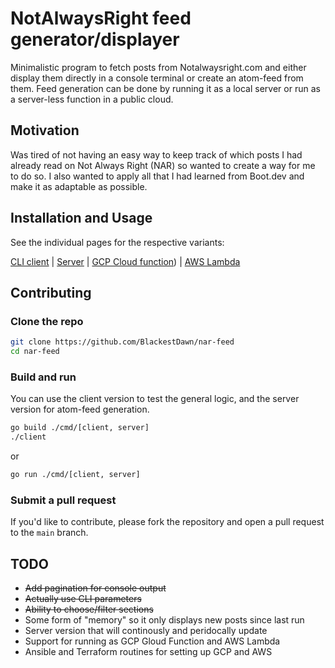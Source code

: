 # NotAlwaysRight feed generator/displayer

Minimalistic program to fetch posts from Notalwaysright.com and either display them directly in a console terminal or create an atom-feed from them. Feed generation can be done by running it as a local server or run as a server-less function in a public cloud.

## Motivation

Was tired of not having an easy way to keep track of which posts I had already read on Not Always Right (NAR) so wanted to create a way for me to do so. I also wanted to apply all that I had learned from Boot.dev and make it as adaptable as possible.

## Installation and Usage

See the individual pages for the respective variants:

[CLI client](https://github.com/BlackestDawn/nar-feed/cmd/client/README.md) | [Server](https://github.com/BlackestDawn/nar-feed/cmd/server/README.md) | [GCP Cloud function](https://github.com/BlackestDawn/nar-feed/cmd/gcp/README.md)) | [AWS Lambda](https://github.com/BlackestDawn/nar-feed/cmd/aws/README.md)

## Contributing

### Clone the repo

```bash
git clone https://github.com/BlackestDawn/nar-feed
cd nar-feed
```

### Build and run

You can use the client version to test the general logic, and the server version for atom-feed generation.

```bash
go build ./cmd/[client, server]
./client
```

or

```bash
go run ./cmd/[client, server]
```

### Submit a pull request

If you'd like to contribute, please fork the repository and open a pull request to the `main` branch.

## TODO

* ~~Add pagination for console output~~
* ~~Actually use CLI parameters~~
* ~~Ability to choose/filter sections~~
* Some form of "memory" so it only displays new posts since last run
* Server version that will continously and peridocally update
* Support for running as GCP Gloud Function and AWS Lambda
* Ansible and Terraform routines for setting up GCP and AWS